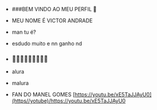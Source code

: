 - ###BEM VINDO AO MEU PERFIL 💙
  
- MEU NOME É VICTOR ANDRADE

- man tu é?

- esdudo muito e nn ganho nd

- ### 💙💙💙💙💙💙💙💙💙

- alura

- malura

- FAN DO MANEL GOMES 
[https://youtu.be/xE5TaJJAyU0](https//yotube)/https://youtu.be/xE5TaJJAyU0
